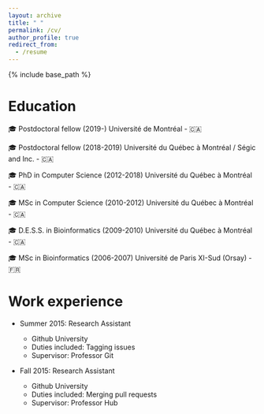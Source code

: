 ```yaml
---
layout: archive
title: " "
permalink: /cv/
author_profile: true
redirect_from:
  - /resume
---
```


{% include base_path %}

Education
======

🎓 Postdoctoral fellow (2019-) Université de Montréal -  🇨🇦  

🎓 Postdoctoral fellow (2018-2019) Université du Québec à Montréal / Ségic and Inc. - 🇨🇦

🎓 PhD in Computer Science (2012-2018) Université du Québec à Montréal - 🇨🇦 

🎓 MSc in Computer Science (2010-2012) Université du Québec à Montréal - 🇨🇦

🎓 D.E.S.S. in Bioinformatics (2009-2010) Université du Québec à Montréal - 🇨🇦

🎓 MSc in Bioinformatics (2006-2007) Université de Paris XI-Sud (Orsay) - 🇫🇷

Work experience
======
* Summer 2015: Research Assistant
  * Github University
  * Duties included: Tagging issues
  * Supervisor: Professor Git

* Fall 2015: Research Assistant
  * Github University
  * Duties included: Merging pull requests
  * Supervisor: Professor Hub
